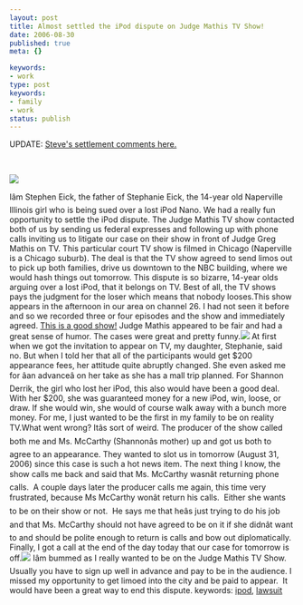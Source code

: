 ```yaml
---
layout: post
title: Almost settled the iPod dispute on Judge Mathis TV Show!
date: 2006-08-30
published: true
meta: {}

keywords:
- work
type: post
keywords:
- family
- work
status: publish
---
```



UPDATE: [Steve's settlement comments here.](http://blog.andyeick.com/2006/11/10/The+End+Of+A+Nuisance+Lawsuit.aspx)



 





[![](http://www.askjudgemathis.com/judgecut2.jpg)](http://www.askjudgemathis.com/show.html)

Iâm Stephen Eick, the father of Stephanie Eick, the 14-year old Naperville Illinois girl who is being sued over a lost iPod Nano. We had a really fun opportunity to settle the iPod dispute. The Judge Mathis TV show contacted both of us by sending us federal expresses and following up with phone calls inviting us to litigate our case on their show in front of Judge Greg Mathis on TV. This particular court TV show is filmed in Chicago (Naperville is a Chicago suburb). The deal is that the TV show agreed to send limos out to pick up both families, drive us downtown to the NBC building, where we would hash things out tomorrow. This dispute is so bizarre, 14-year olds arguing over a lost iPod, that it belongs on TV. Best of all, the TV shows pays the judgment for the loser which means that nobody looses.This show appears in the afternoon in our area on channel 26. I had not seen it before and so we recorded three or four episodes and the show and immediately agreed. [This is a good show!](http://www.askjudgemathis.com/) Judge Mathis appeared to be fair and had a great sense of humor. The cases were great and pretty funny.[![](http://blog.andyeick.com/content/binary/WindowsLiveWriter/AlmostsettledtheiPoddisputeonJudgeMathis_149AC/mall_thumb1.jpg)](http://blog.andyeick.com/content/binary/WindowsLiveWriter/AlmostsettledtheiPoddisputeonJudgeMathis_149AC/mall3.jpg) At first when we got the invitation to appear on TV, my daughter, Stephanie, said no. But when I told her that all of the participants would get $200 appearance fees, her attitude quite abruptly changed. She even asked me for âan advanceâ on her take as she has a mall trip planned. For Shannon Derrik, the girl who lost her iPod, this also would have been a good deal. With her $200, she was guaranteed money for a new iPod, win, loose, or draw. If she would win, she would of course walk away with a bunch more money. For me, I just wanted to be the first in my family to be on reality TV.What went wrong? Itâs sort of weird. The producer of the show called both me and Ms. McCarthy (Shannonâs mother) up and got us both to agree to an appearance. They wanted to slot us in tomorrow (August 31, 2006) since this case is such a hot news item. The next thing I know, the show calls me back and said that Ms. McCarthy wasnât returning phone calls.  A couple days later the producer calls me again, this time very frustrated, because Ms McCarthy wonât return his calls.  Either she wants to be on their show or not.  He says me that heâs just trying to do his job and that Ms. McCarthy should not have agreed to be on it if she didnât want to and should be polite enough to return is calls and bow out diplomatically. Finally, I got a call at the end of the day today that our case for tomorrow is off.[![](http://blog.andyeick.com/content/binary/WindowsLiveWriter/AlmostsettledtheiPoddisputeonJudgeMathis_149AC/limo_thumb9.jpg)](http://blog.andyeick.com/content/binary/WindowsLiveWriter/AlmostsettledtheiPoddisputeonJudgeMathis_149AC/limo11.jpg) Iâm bummed as I really wanted to be on the Judge Mathis TV Show. Usually you have to sign up well in advance and pay to be in the audience. I missed my opportunity to get limoed into the city and be paid to appear.  It would have been a great way to end this dispute. keywords: [ipod](http://technorati.com/tag/ipod), [lawsuit](http://technorati.com/tag/lawsuit)

